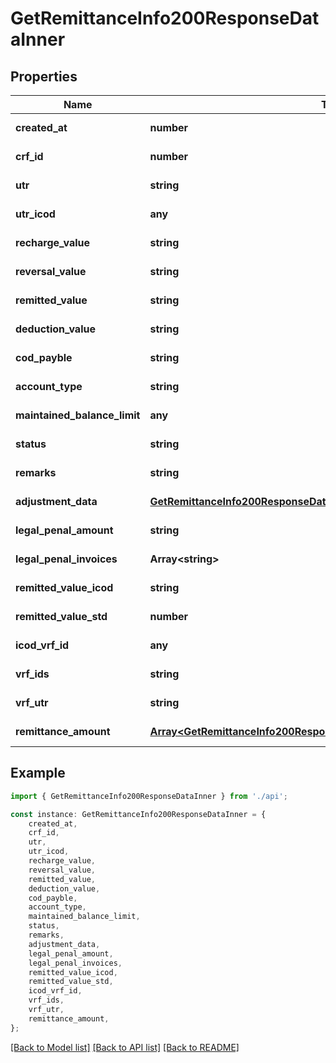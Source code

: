 # GetRemittanceInfo200ResponseDataInner


## Properties

Name | Type | Description | Notes
------------ | ------------- | ------------- | -------------
**created_at** | **number** |  | [default to undefined]
**crf_id** | **number** |  | [default to undefined]
**utr** | **string** |  | [default to undefined]
**utr_icod** | **any** |  | [default to undefined]
**recharge_value** | **string** |  | [default to undefined]
**reversal_value** | **string** |  | [default to undefined]
**remitted_value** | **string** |  | [default to undefined]
**deduction_value** | **string** |  | [default to undefined]
**cod_payble** | **string** |  | [default to undefined]
**account_type** | **string** |  | [default to undefined]
**maintained_balance_limit** | **any** |  | [default to undefined]
**status** | **string** |  | [default to undefined]
**remarks** | **string** |  | [default to undefined]
**adjustment_data** | [**GetRemittanceInfo200ResponseDataInnerAdjustmentData**](GetRemittanceInfo200ResponseDataInnerAdjustmentData.md) |  | [default to undefined]
**legal_penal_amount** | **string** |  | [default to undefined]
**legal_penal_invoices** | **Array&lt;string&gt;** |  | [default to undefined]
**remitted_value_icod** | **string** |  | [default to undefined]
**remitted_value_std** | **number** |  | [default to undefined]
**icod_vrf_id** | **any** |  | [default to undefined]
**vrf_ids** | **string** |  | [default to undefined]
**vrf_utr** | **string** |  | [default to undefined]
**remittance_amount** | [**Array&lt;GetRemittanceInfo200ResponseDataInnerRemittanceAmountInner&gt;**](GetRemittanceInfo200ResponseDataInnerRemittanceAmountInner.md) |  | [default to undefined]

## Example

```typescript
import { GetRemittanceInfo200ResponseDataInner } from './api';

const instance: GetRemittanceInfo200ResponseDataInner = {
    created_at,
    crf_id,
    utr,
    utr_icod,
    recharge_value,
    reversal_value,
    remitted_value,
    deduction_value,
    cod_payble,
    account_type,
    maintained_balance_limit,
    status,
    remarks,
    adjustment_data,
    legal_penal_amount,
    legal_penal_invoices,
    remitted_value_icod,
    remitted_value_std,
    icod_vrf_id,
    vrf_ids,
    vrf_utr,
    remittance_amount,
};
```

[[Back to Model list]](../README.md#documentation-for-models) [[Back to API list]](../README.md#documentation-for-api-endpoints) [[Back to README]](../README.md)
